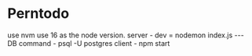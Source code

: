 # Perntodo
use nvm use 16 as the node version.
server - dev = nodemon index.js --- DB command - psql -U postgres
client - npm start